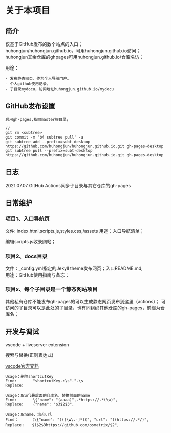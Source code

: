 # 关于本项目

## 简介

仅基于GitHub发布的数个站点的入口；  
huhongjun/huhongjun.github.io，可用huhongjun.github.io访问；  
huhongjun其余仓库的ghpages可用huhongjun.github.io/仓库名访；


用途：

    - 发布静态网页，作为个人导航门户。
    - 个人github使用记录。
    - 子目录mydocu，访问地址huhongjun.github.io/mydocu

## GitHub发布设置

    启用gh-pages,指向master根目录;
    
    // 
    git rm <subtree>
    git commit -m 'b4 subtree pull' -a
    git subtree add --prefix=subt-desktop https://github.com/huhongjun/huhongjun.github.io.git gh-pages-desktop
    git subtree pull --prefix=subt-desktop https://github.com/huhongjun/huhongjun.github.io.git gh-pages-desktop

## 日志

2021.07.07  GitHub Actions同步子目录与其它仓库的gh-pages

## 日常维护

### 项目1、入口导航页

文件: index.html,scripts.js,styles.css,/assets
用途：入口导航清单；

编辑scripts.js收录网站；

### 项目2、docs目录

文件：_config.yml指定的Jekyll theme发布网页；入口README.md;  
用途：GitHub使用指南与备忘；

### 项目x、每个子目录是一个静态网站项目

其他私有仓库不能发布gh-pages的可以生成静态网页发布到这里（actions）；
可访问的子目录可以是此处的子目录，也有同组织其他仓库的gh-pages，前缀为仓库名；

## 开发与调试

vscode + liveserver extension

搜索与替换(正则表达式) 

[vscode官方文档](https://docs.microsoft.com/en-us/dotnet/standard/base-types/regular-expression-language-quick-reference)

    Usage：删除shortcutKey
    Find:       "shortcutKey.:\s".".\s
    Replace:    

    Usage：取url最后面的仓库名，替换前面的name
    Find:       \{"name": "(aaaa)",.*https://.*(\w)",
    Replace:    {"name": "$3$2$3", 

    Usage：取name，填充url
    Find：      (\{"name": ")([\w\.-]*)(", "url": ")(https://.*/)",
    Replace：   $1$2$3https://github.com/osmatrix/$2",

